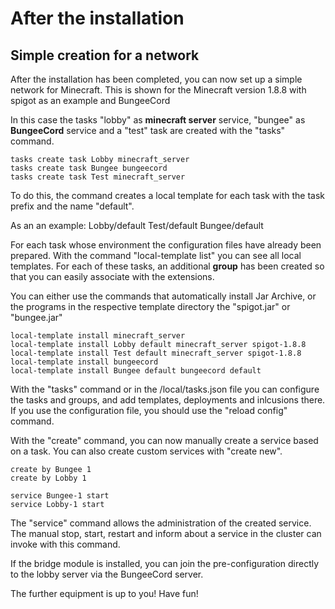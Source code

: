 # After the installation

## Simple creation for a network

After the installation has been completed, you can now set up a simple network for Minecraft.
This is shown for the Minecraft version 1.8.8 with spigot as an example and BungeeCord

In this case the tasks "lobby" as **minecraft server** service, "bungee"
as **BungeeCord** service and a "test" task are created with the "tasks" command.

```
tasks create task Lobby minecraft_server
tasks create task Bungee bungeecord
tasks create task Test minecraft_server
```

To do this, the command creates a local template for each task with the task prefix and the name "default".

As an an example:
Lobby/default
Test/default
Bungee/default

For each task whose environment the configuration files have already been prepared.
With the command "local-template list" you can see all local templates.
For each of these tasks, an additional **group** has been created so that you can easily associate with the extensions.

You can either use the commands that automatically install Jar Archive, or the programs in the respective template directory the "spigot.jar" or "bungee.jar"

```
local-template install minecraft_server
local-template install Lobby default minecraft_server spigot-1.8.8
local-template install Test default minecraft_server spigot-1.8.8
local-template install bungeecord
local-template install Bungee default bungeecord default
```

With the "tasks" command or in the /local/tasks.json file you can configure the tasks and groups, and add templates, deployments and inlcusions there.
If you use the configuration file, you should use the "reload config" command.

With the "create" command, you can now manually create a service based on a task.
You can also create custom services with "create new".

```
create by Bungee 1
create by Lobby 1

service Bungee-1 start
service Lobby-1 start
```

The "service" command allows the administration of the created service.
The manual stop, start, restart and inform about a service in the cluster can invoke with this command.

If the bridge module is installed, you can join the pre-configuration directly to the lobby server via the BungeeCord server.

The further equipment is up to you!
Have fun!